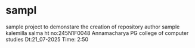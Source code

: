 # sampl
sample project to demonstare the creation of  repository
author sample
kalemilla salma
ht no:245N1F0048
Annamacharya PG college of computer studies
Dt:21_07-2025
Time:
2:50
